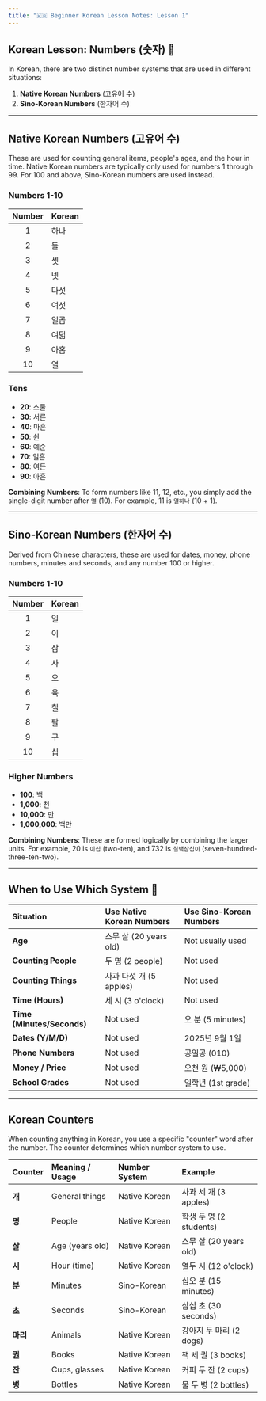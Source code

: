 ```yaml
---
title: "🇰🇷 Beginner Korean Lesson Notes: Lesson 1"
---
```


## Korean Lesson: Numbers (숫자) 🔢

In Korean, there are two distinct number systems that are used in different situations:
1.  **Native Korean Numbers** (고유어 수)
2.  **Sino-Korean Numbers** (한자어 수)

---

## Native Korean Numbers (고유어 수)

These are used for counting general items, people's ages, and the hour in time. Native Korean numbers are typically only used for numbers 1 through 99. For 100 and above, Sino-Korean numbers are used instead.

### **Numbers 1-10**

| Number | Korean |
| :----: | :----- |
| 1      | 하나   |
| 2      | 둘     |
| 3      | 셋     |
| 4      | 넷     |
| 5      | 다섯   |
| 6      | 여섯   |
| 7      | 일곱   |
| 8      | 여덟   |
| 9      | 아홉   |
| 10     | 열     |

### **Tens**

* **20**: 스물
* **30**: 서른
* **40**: 마흔
* **50**: 쉰
* **60**: 예순
* **70**: 일흔
* **80**: 여든
* **90**: 아흔

**Combining Numbers**: To form numbers like 11, 12, etc., you simply add the single-digit number after `열` (10). For example, 11 is `열하나` (10 + 1).

---

## Sino-Korean Numbers (한자어 수)

Derived from Chinese characters, these are used for dates, money, phone numbers, minutes and seconds, and any number 100 or higher.

### **Numbers 1-10**

| Number | Korean |
| :----: | :----- |
| 1      | 일     |
| 2      | 이     |
| 3      | 삼     |
| 4      | 사     |
| 5      | 오     |
| 6      | 육     |
| 7      | 칠     |
| 8      | 팔     |
| 9      | 구     |
| 10     | 십     |

### **Higher Numbers**

* **100**: 백
* **1,000**: 천
* **10,000**: 만
* **1,000,000**: 백만

**Combining Numbers**: These are formed logically by combining the larger units. For example, 20 is `이십` (two-ten), and 732 is `칠백삼십이` (seven-hundred-three-ten-two).

---

## When to Use Which System 🧐

| Situation                | Use Native Korean Numbers | Use Sino-Korean Numbers |
| :----------------------- | :------------------------ | :---------------------- |
| **Age** | 스무 살 (20 years old)    | Not usually used        |
| **Counting People** | 두 명 (2 people)          | Not used                |
| **Counting Things** | 사과 다섯 개 (5 apples)   | Not used                |
| **Time (Hours)** | 세 시 (3 o'clock)         | Not used                |
| **Time (Minutes/Seconds)** | Not used                  | 오 분 (5 minutes)       |
| **Dates (Y/M/D)** | Not used                  | 2025년 9월 1일          |
| **Phone Numbers** | Not used                  | 공일공 (010)            |
| **Money / Price** | Not used                  | 오천 원 (₩5,000)        |
| **School Grades** | Not used                  | 일학년 (1st grade)      |

---

## Korean Counters

When counting anything in Korean, you use a specific "counter" word after the number. The counter determines which number system to use.

| Counter | Meaning / Usage        | Number System | Example                   |
| :------ | :--------------------- | :-------------- | :------------------------ |
| **개** | General things         | Native Korean   | 사과 세 개 (3 apples)     |
| **명** | People                 | Native Korean   | 학생 두 명 (2 students)   |
| **살** | Age (years old)        | Native Korean   | 스무 살 (20 years old)    |
| **시** | Hour (time)            | Native Korean   | 열두 시 (12 o'clock)      |
| **분** | Minutes                | Sino-Korean     | 십오 분 (15 minutes)      |
| **초** | Seconds                | Sino-Korean     | 삼십 초 (30 seconds)      |
| **마리**| Animals                | Native Korean   | 강아지 두 마리 (2 dogs)   |
| **권** | Books                  | Native Korean   | 책 세 권 (3 books)      |
| **잔** | Cups, glasses          | Native Korean   | 커피 두 잔 (2 cups)     |
| **병** | Bottles                | Native Korean   | 물 두 병 (2 bottles)      |